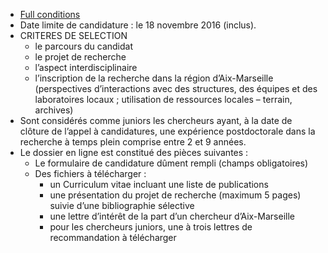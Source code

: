 * [Full conditions](http://candidatures-imera.univ-amu.fr/fr/call_for_application/imera-appel-a-candidatures-individuelles-2017-2018)
* Date limite de candidature : le 18 novembre 2016 (inclus).  
* CRITERES DE SELECTION 
  * le parcours du candidat
  * le projet de recherche
  * l’aspect interdisciplinaire
  * l’inscription de la recherche dans la région d’Aix-Marseille (perspectives d’interactions avec des structures, 
  des équipes et des laboratoires locaux ; utilisation de ressources locales – terrain, archives)
* Sont considérés comme juniors les chercheurs ayant, à la date de clôture de l’appel à candidatures, 
  une expérience postdoctorale dans la recherche à temps plein comprise entre 2 et 9 années.
* Le dossier en ligne est constitué des pièces suivantes :
  * Le formulaire de candidature dûment rempli (champs obligatoires)
  * Des fichiers à télécharger :
    - un Curriculum vitae incluant une liste de publications
    - une présentation du projet de recherche (maximum 5 pages) suivie d’une bibliographie sélective
    - une lettre d’intérêt de la part d’un chercheur d’Aix-Marseille
    - pour les chercheurs juniors, une à trois lettres de recommandation à télécharger
  
